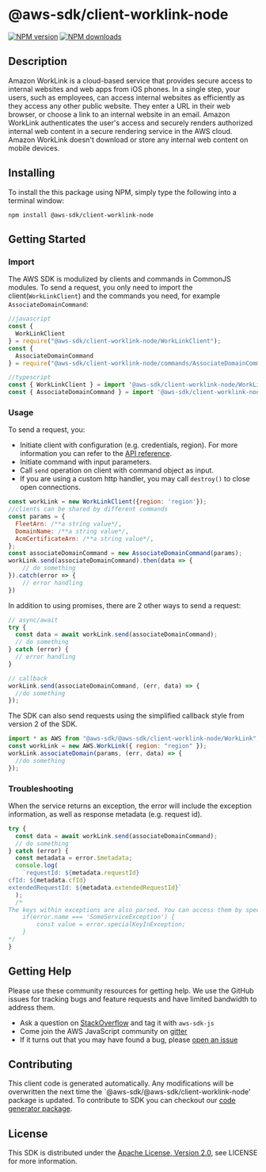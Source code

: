 # @aws-sdk/client-worklink-node

[![NPM version](https://img.shields.io/npm/v/@aws-sdk/client-worklink-node/preview.svg)](https://www.npmjs.com/package/@aws-sdk/client-worklink-node)
[![NPM downloads](https://img.shields.io/npm/dm/@aws-sdk/client-worklink-node.svg)](https://www.npmjs.com/package/@aws-sdk/client-worklink-node)

## Description

<p>Amazon WorkLink is a cloud-based service that provides secure access to internal websites and web apps from iOS phones. In a single step, your users, such as employees, can access internal websites as efficiently as they access any other public website. They enter a URL in their web browser, or choose a link to an internal website in an email. Amazon WorkLink authenticates the user's access and securely renders authorized internal web content in a secure rendering service in the AWS cloud. Amazon WorkLink doesn't download or store any internal web content on mobile devices.</p>

## Installing

To install the this package using NPM, simply type the following into a terminal window:

```
npm install @aws-sdk/client-worklink-node
```

## Getting Started

### Import

The AWS SDK is modulized by clients and commands in CommonJS modules. To send a request, you only need to import the client(`WorkLinkClient`) and the commands you need, for example `AssociateDomainCommand`:

```javascript
//javascript
const {
  WorkLinkClient
} = require("@aws-sdk/client-worklink-node/WorkLinkClient");
const {
  AssociateDomainCommand
} = require("@aws-sdk/client-worklink-node/commands/AssociateDomainCommand");
```

```javascript
//typescript
const { WorkLinkClient } = import '@aws-sdk/client-worklink-node/WorkLinkClient';
const { AssociateDomainCommand } = import '@aws-sdk/client-worklink-node/commands/AssociateDomainCommand';
```

### Usage

To send a request, you:

- Initiate client with configuration (e.g. credentials, region). For more information you can refer to the [API reference][].
- Initiate command with input parameters.
- Call `send` operation on client with command object as input.
- If you are using a custom http handler, you may call `destroy()` to close open connections.

```javascript
const workLink = new WorkLinkClient({region: 'region'});
//clients can be shared by different commands
const params = {
  FleetArn: /**a string value*/,
  DomainName: /**a string value*/,
  AcmCertificateArn: /**a string value*/,
};
const associateDomainCommand = new AssociateDomainCommand(params);
workLink.send(associateDomainCommand).then(data => {
    // do something
}).catch(error => {
    // error handling
})
```

In addition to using promises, there are 2 other ways to send a request:

```javascript
// async/await
try {
  const data = await workLink.send(associateDomainCommand);
  // do something
} catch (error) {
  // error handling
}
```

```javascript
// callback
workLink.send(associateDomainCommand, (err, data) => {
  //do something
});
```

The SDK can also send requests using the simplified callback style from version 2 of the SDK.

```javascript
import * as AWS from "@aws-sdk/@aws-sdk/client-worklink-node/WorkLink";
const workLink = new AWS.WorkLink({ region: "region" });
workLink.associateDomain(params, (err, data) => {
  //do something
});
```

### Troubleshooting

When the service returns an exception, the error will include the exception information, as well as response metadata (e.g. request id).

```javascript
try {
  const data = await workLink.send(associateDomainCommand);
  // do something
} catch (error) {
  const metadata = error.$metadata;
  console.log(
    `requestId: ${metadata.requestId}
cfId: ${metadata.cfId}
extendedRequestId: ${metadata.extendedRequestId}`
  );
  /*
The keys within exceptions are also parsed. You can access them by specifying exception names:
    if(error.name === 'SomeServiceException') {
        const value = error.specialKeyInException;
    }
*/
}
```

## Getting Help

Please use these community resources for getting help. We use the GitHub issues for tracking bugs and feature requests and have limited bandwidth to address them.

- Ask a question on [StackOverflow](https://stackoverflow.com/questions/tagged/aws-sdk-js) and tag it with `aws-sdk-js`
- Come join the AWS JavaScript community on [gitter](https://gitter.im/aws/aws-sdk-js-v3)
- If it turns out that you may have found a bug, please [open an issue](https://github.com/aws/aws-sdk-js-v3/issues)

## Contributing

This client code is generated automatically. Any modifications will be overwritten the next time the `@aws-sdk/@aws-sdk/client-worklink-node' package is updated. To contribute to SDK you can checkout our [code generator package][].

## License

This SDK is distributed under the
[Apache License, Version 2.0](http://www.apache.org/licenses/LICENSE-2.0),
see LICENSE for more information.

[code generator package]: https://github.com/aws/aws-sdk-js-v3/tree/master/packages/service-types-generator
[api reference]: https://docs.aws.amazon.com/AWSJavaScriptSDK/latest/
